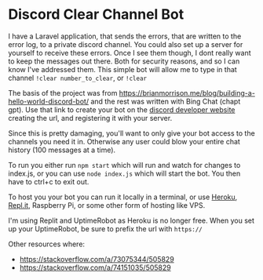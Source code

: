 # Discord Clear Channel Bot
I have a Laravel application, that sends the errors, that are written to the error log, to a private discord channel. You could also set up a server for yourself to receive these errors. Once I see them though, I dont really want to keep the messages out there. Both for security reasons, and so I can know I've addressed them. This simple bot will allow me to type in that channel ```!clear number_to_clear```, or ```!clear```

The basis of the project was from https://brianmorrison.me/blog/building-a-hello-world-discord-bot/ and the rest was written with Bing Chat (chapt gpt). Use that link to create your bot on the [discord developer website](https://discord.com/developers) creating the url, and registering it with your server.

Since this is pretty damaging, you'll want to only give your bot access to the channels you need it in. Otherwise any user could blow your entire chat history (100 messages at a time).

To run you either run `npm start` which will run and watch for changes to index.js, or you can use `node index.js` which will start the bot. You then have to ctrl+c to exit out.

To host you your bot you can run it locally in a terminal, or use [Heroku](https://www.youtube.com/watch?v=uH3nWjql2IE), [Repl.it](https://www.youtube.com/watch?v=D7OWuslFYCw), Raspberry Pi, or some other form of hosting like VPS.

I'm using Replit and UptimeRobot as Heroku is no longer free. When you set up your UptimeRobot, be sure to prefix the url with `https://`

Other resources where:
 - https://stackoverflow.com/a/73075344/505829
 - https://stackoverflow.com/a/74151035/505829